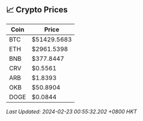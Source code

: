 ## 📈 Crypto Prices

| Coin | Price |
| ---- | ----- |
| BTC | $51429.5683 |
| ETH | $2961.5398 |
| BNB | $377.8447 |
| CRV | $0.5561 |
| ARB | $1.8393 |
| OKB | $50.8904 |
| DOGE | $0.0844 |

_Last Updated: 2024-02-23 00:55:32.202 +0800 HKT_